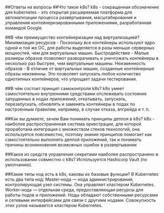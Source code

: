##Ответы на вопросы 
##Что такое k8s? 
k8s - сокращенная обозначение для kubernetes - это открытая расширяемая платформа для автоматизации процесса развёртывания, масштабирования и управления контейнеризированными приложениями, разработанная командой Google.

##В чём преимущество контейнеризации над виртуализацией?
Минимизация ресурсов -  Поскольку все контейнеры используют ядро одной и той же ОС, для работы выделяется в разы меньше серверных мощностей, чем для виртуальных машин. 
Быстродействие - Малые размеры образов позволяют разворачивать и уничтожать контейнеры в несколько раз быстрее, чем виртуальные машины.
Неизменность образов - В отличие от виртуальных машин, созданные контейнерные образы неизменны. Это позволяет запускать любое количество однотипных контейнеров, что упрощает задачи тестирования.

##В чём состоит принцип самоконтроля k8s?
k8s умеет самостоятельно внутренними средствами отслеживать состояние запущенных в нодах приложений, откатывать, запускать, перезапускать, обновлять и заменять контейнеры в подах по настроенным правилам, например, в случае отказа, апгрейда и т. п.

##Как вы думаете, зачем Вам понимать принципы деплоя в k8s?
k8s - наиболее распространенная система оркестрации, для которой проработана интеграция с множеством стеков технологий, она используется повсеместно, поэтому знание принципов помогает как самостоятельно выполнять деплой приложений, так и понимать причины возникновения возможных ошибок в развертывании

##Какое из средств управления секретами наиболее распространено в использовании совместно с k8s?
Используется Hashicorp Vault (по умолчанию).

##Какие типы нод есть в k8s, каковы их базовые функции?
В Kubernetes есть два типа нод:
Master-нода — нода администрирования, контролирующая узел системы. Она управляет кластером Kubernetes.
Worker-нода — отдельная среда, предоставляющая ресурсы для работы подов и приложений.
Ноды обладают собственными ресурсами и сетевыми интерфейсами для связи с другими нодами. Совокупность этих узлов называется кластером Kubernetes.

